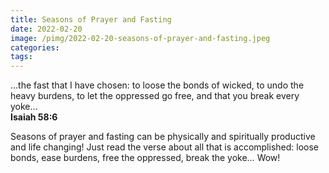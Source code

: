 ```yaml
---
title: Seasons of Prayer and Fasting
date: 2022-02-20
image: /pimg/2022-02-20-seasons-of-prayer-and-fasting.jpeg
categories:
tags:
---
```


<p data-block-key="cmfxz">…the fast that I have chosen: to loose the bonds of wicked, to undo the heavy burdens, to let the oppressed go free, and that you break every yoke…<br/><b>Isaiah 58:6</b></p><p data-block-key="12ncm"></p><p data-block-key="fvkqj">Seasons of prayer and fasting can be physically and spiritually productive and life changing! Just read the verse about all that is accomplished: loose bonds, ease burdens, free the oppressed, break the yoke… Wow!</p>


